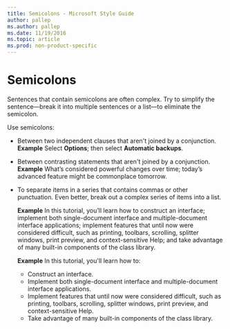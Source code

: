 ```yaml
---
title: Semicolons - Microsoft Style Guide
author: pallep
ms.author: pallep
ms.date: 11/19/2016
ms.topic: article
ms.prod: non-product-specific
---
```


# Semicolons

Sentences
that contain semicolons are often complex. Try to simplify the
sentence—break it into multiple sentences or a list—to eliminate
the semicolon.

Use semicolons:

  - Between two independent clauses that aren't joined by a conjunction.  
    **Example** Select **Options**; then select **Automatic backups**. 

  - Between contrasting statements that aren't joined by a conjunction.  
    **Example** What’s considered powerful changes over time; today’s advanced feature might be commonplace tomorrow.

  - To separate items in a series that contains commas or other punctuation. Even better, break out a complex series of items into a list.
  
    **Example** In this tutorial, you’ll learn how to construct an interface; implement both single-document interface and multiple-document interface applications; implement features that until now were considered difficult, such as printing, toolbars, scrolling, splitter windows, print preview, and context-sensitive Help; and take advantage of many built-in components of the class library.

    **Example** In this tutorial, you'll learn how to:  
    *  Construct an interface.
    *  Implement both single-document interface and multiple-document interface applications.
    *  Implement features that until now were considered difficult, such as printing, toolbars, scrolling, splitter windows, print preview, and context-sensitive Help.
    *  Take advantage of many built-in components of the class library. 

